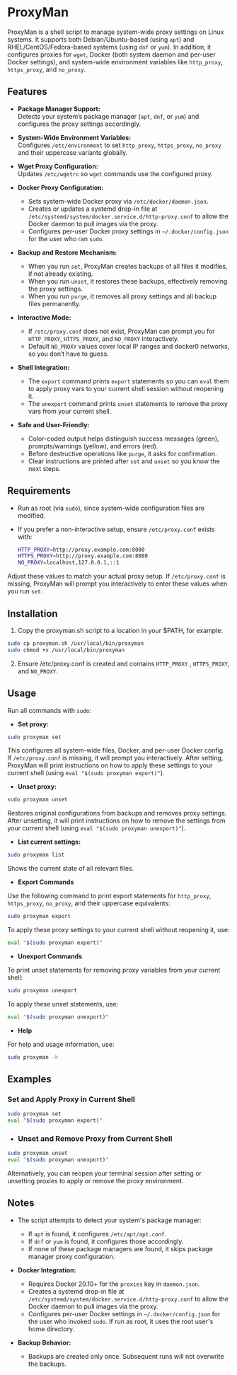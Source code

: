 # ProxyMan

ProxyMan is a shell script to manage system-wide proxy settings on Linux systems. It supports both Debian/Ubuntu-based (using `apt`) and RHEL/CentOS/Fedora-based systems (using `dnf` or `yum`). In addition, it configures proxies for `wget`, Docker (both system daemon and per-user Docker settings), and system-wide environment variables like `http_proxy`, `https_proxy`, and `no_proxy`.


## Features

- **Package Manager Support:**  
  Detects your system’s package manager (`apt`, `dnf`, or `yum`) and configures the proxy settings accordingly.
  
- **System-Wide Environment Variables:**  
  Configures `/etc/environment` to set `http_proxy`, `https_proxy`, `no_proxy` and their uppercase variants globally.

- **Wget Proxy Configuration:**  
  Updates `/etc/wgetrc` so `wget` commands use the configured proxy.

- **Docker Proxy Configuration:**
  - Sets system-wide Docker proxy via `/etc/docker/daemon.json`.
  - Creates or updates a systemd drop-in file at `/etc/systemd/system/docker.service.d/http-proxy.conf` to allow the Docker daemon to pull images via the proxy.
  - Configures per-user Docker proxy settings in `~/.docker/config.json` for the user who ran `sudo`.

- **Backup and Restore Mechanism:**
  - When you run `set`, ProxyMan creates backups of all files it modifies, if not already existing.
  - When you run `unset`, it restores these backups, effectively removing the proxy settings.
  - When you run `purge`, it removes all proxy settings and all backup files permanently.

- **Interactive Mode:**
  - If `/etc/proxy.conf` does not exist, ProxyMan can prompt you for `HTTP_PROXY`, `HTTPS_PROXY`, and `NO_PROXY` interactively.
  - Default `NO_PROXY` values cover local IP ranges and docker0 networks, so you don’t have to guess.

- **Shell Integration:**
  - The `export` command prints `export` statements so you can `eval` them to apply proxy vars to your current shell session without reopening it.
  - The `unexport` command prints `unset` statements to remove the proxy vars from your current shell.

- **Safe and User-Friendly:**
  - Color-coded output helps distinguish success messages (green), prompts/warnings (yellow), and errors (red).
  - Before destructive operations like `purge`, it asks for confirmation.
  - Clear instructions are printed after `set` and `unset` so you know the next steps.
    
## Requirements

- Run as root (via `sudo`), since system-wide configuration files are modified.
- If you prefer a non-interactive setup, ensure `/etc/proxy.conf` exists with:
  
  ```bash
  HTTP_PROXY=http://proxy.example.com:8080
  HTTPS_PROXY=http://proxy.example.com:8080
  NO_PROXY=localhost,127.0.0.1,::1
  ```
  
Adjust these values to match your actual proxy setup.
If `/etc/proxy.conf` is missing, ProxyMan will prompt you interactively to enter these values when you run `set`.

## Installation
1. Copy the proxyman.sh script to a location in your $PATH, for example:
   
```bash
sudo cp proxyman.sh /usr/local/bin/proxyman
sudo chmod +x /usr/local/bin/proxyman
 ```

2. Ensure /etc/proxy.conf is created and contains `HTTP_PROXY` , `HTTPS_PROXY`, and `NO_PROXY`.

## Usage

Run all commands with `sudo`:
- **Set proxy:**
  
```bash
sudo proxyman set
```

This configures all system-wide files, Docker, and per-user Docker config. If `/etc/proxy.conf` is missing, it will prompt you interactively. After setting, ProxyMan will print instructions on how to apply these settings to your current shell (using `eval "$(sudo proxyman export)"`).

- **Unset proxy:**
  
```bash
sudo proxyman unset
```

Restores original configurations from backups and removes proxy settings. After unsetting, it will print instructions on how to remove the settings from your current shell (using `eval "$(sudo proxyman unexport)"`).

- **List current settings:**
  
```bash
sudo proxyman list
```

Shows the current state of all relevant files.

- **Export Commands**

Use the following command to print export statements for `http_proxy`, `https_proxy`, `no_proxy`, and their uppercase equivalents:

```bash
sudo proxyman export
```

To apply these proxy settings to your current shell without reopening it, use:

```bash
eval "$(sudo proxyman export)"
```

- **Unexport Commands**

To print unset statements for removing proxy variables from your current shell:

```bash
sudo proxyman unexport
```

To apply these unset statements, use:

```bash
eval "$(sudo proxyman unexport)"
```

- **Help**

For help and usage information, use:

```bash
sudo proxyman -h
```

## Examples

### Set and Apply Proxy in Current Shell

```bash
sudo proxyman set
eval "$(sudo proxyman export)"
```

- ### Unset and Remove Proxy from Current Shell

```bash
sudo proxyman unset
eval "$(sudo proxyman unexport)"
```

Alternatively, you can reopen your terminal session after setting or unsetting proxies to apply or remove the proxy environment.

## Notes

- The script attempts to detect your system's package manager:
  - If `apt` is found, it configures `/etc/apt/apt.conf`.
  - If `dnf` or `yum` is found, it configures those accordingly.
  - If none of these package managers are found, it skips package manager proxy configuration.
  
- **Docker Integration:**
  - Requires Docker 20.10+ for the `proxies` key in `daemon.json`.
  - Creates a systemd drop-in file at `/etc/systemd/system/docker.service.d/http-proxy.conf` to allow the Docker daemon to pull images via the proxy.
  - Configures per-user Docker settings in `~/.docker/config.json` for the user who invoked `sudo`. If run as root, it uses the root user's home directory.

- **Backup Behavior:**
  - Backups are created only once. Subsequent runs will not overwrite the backups.
